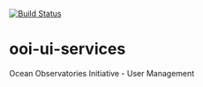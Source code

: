 [![Build Status](https://travis-ci.org/asascience-open/ooi-user-mgmt.svg?branch=master)](https://travis-ci.org/asascience-open/ooi-user-mgmt)

ooi-ui-services
===============

Ocean Observatories Initiative - User Management


